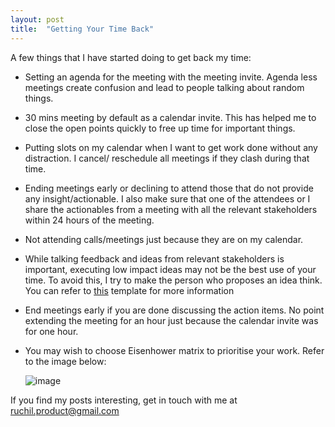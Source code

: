 ```yaml
---
layout: post
title:  "Getting Your Time Back"
---
```


A few things that I have started doing to get back my time: 

* Setting an agenda for the meeting with the meeting invite. Agenda less meetings create confusion and 
  lead to people talking about random things. 
* 30 mins meeting by default as a calendar invite. This has helped me to close the open points quickly to 
  free up time for important things.
* Putting slots on my calendar when I want to get work done without any distraction. I cancel/
  reschedule all meetings if they clash during that time.
* Ending meetings early or declining to attend those that do not provide any insight/actionable. I also 
  make sure that one of the attendees or I share the actionables from a meeting with all the relevant    stakeholders within 24 hours of the meeting.
* Not attending calls/meetings just because they are on my calendar.
* While talking feedback and ideas from relevant stakeholders is important, executing low impact ideas may
  not be the best use of your time. To avoid this, I try to make the person who proposes an idea think. You  can refer to [this][jekyll-productivity] template for more information 
* End meetings early if you are done discussing the action items. No point extending the meeting for an 
  hour just because the calendar invite was for one hour. 
* You may wish to choose Eisenhower matrix to prioritise your work. Refer to the image below: 

  ![image](https://images.ctfassets.net/24wp3v32jh7l/2B21mAMWdxG83BaNeG1PDT/c5737fcda21063c25012de50eb54d1a3/productivity-methods_eisenhower-matrix.png)

If you find my posts interesting, get in touch with me at ruchil.product@gmail.com

[jekyll-productivity]: https://docs.google.com/spreadsheets/d/1OroZvtP_l4mX3FoStB306fIh3Dozx1gDApmx5PmXxUY/edit?usp=sharing
















